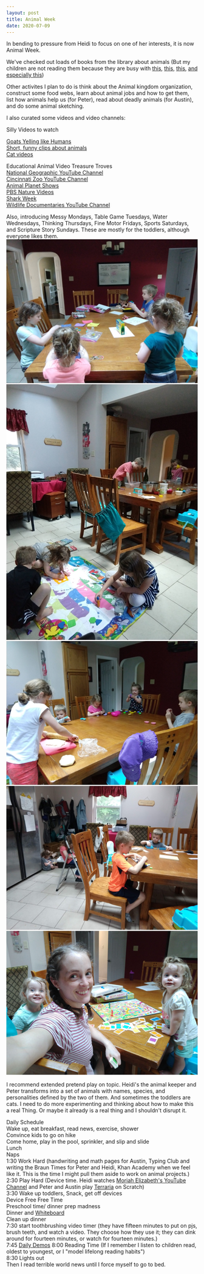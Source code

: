 ```yaml
---
layout: post
title: Animal Week
date: 2020-07-09
---
```


In bending to pressure from Heidi to focus on one of her interests, it is now Animal Week. 

We've checked out loads of books from the library about animals (But my children are not reading them because they are busy with [this](https://www.amazon.com/Emperor-Penguin-Almost-Takes-World/dp/1788450914/ref=asc_df_1788450914/?tag=hyprod-20&linkCode=df0&hvadid=343211974771&hvpos=&hvnetw=g&hvrand=3884180834638876287&hvpone=&hvptwo=&hvqmt=&hvdev=c&hvdvcmdl=&hvlocint=&hvlocphy=1023657&hvtargid=pla-676128419705&psc=1&tag=&ref=&adgrpid=67797266583&hvpone=&hvptwo=&hvadid=343211974771&hvpos=&hvnetw=g&hvrand=3884180834638876287&hvqmt=&hvdev=c&hvdvcmdl=&hvlocint=&hvlocphy=1023657&hvtargid=pla-676128419705), [this](https://www.amazon.com/dp/B01JYX0N0A/ref=dp-kindle-redirect?_encoding=UTF8&btkr=1), [this](https://www.amazon.com/gp/bookseries/B00YXG873O/ref=dp_st_1504777603), [and especially this](https://www.amazon.com/dp/B00QP3H7KM/ref=dp-kindle-redirect?_encoding=UTF8&btkr=1))

Other activites I plan to do is think about the Animal kingdom organization, construct some food webs, learn about animal jobs and how to get them, list how animals help us (for Peter), read about deadly animals (for Austin), and do some animal sketching. 

I also curated some videos and video channels: 

Silly Videos to watch
  
[Goats Yelling like Humans](https://www.youtube.com/watch?v=PpccpglnNf0)  
[Short, funny clips about animals](https://www.youtube.com/watch?v=gCAYhUkKUjU)  
[Cat videos](https://www.youtube.com/watch?v=5BwqU-pZVSo)

Educational Animal Video Treasure Troves  
[National Geographic YouTube Channel](https://www.youtube.com/user/NationalGeographic)  
[Cincinnati Zoo YouTube Channel](https://www.youtube.com/c/cincinnatizoo/playlists)  
[Animal Planet Shows](https://www.animalplanet.com/)  
[PBS Nature Videos](https://www.pbs.org/wnet/nature/tree-life/)  
[Shark Week](https://go.discovery.com/tv-shows/shark-week/)  
[Wildlife Documentaries YouTube Channel](https://www.youtube.com/channel/UC9LeKFR_8MGf3y2olu1BIVQ)  


Also, introducing Messy Mondays, Table Game Tuesdays, Water Wednesdays, Thinking Thursdays, Fine Motor Fridays, Sports Saturdays, and Scripture Story Sundays. These are mostly for the toddlers, although everyone likes them. 
![Fine Motor Friday. Children playing with toys that build finger strength](/post-images/fine-motor-friday.jpg)
![Bowls, cups, spoons, droppers, pitchers, water Wows for Water Wednesday](/post-images/water-wednesday.jpg)
![Messy Monday. Not too messy, although usually avoided, Silly Putty.](/post-images/messy-monday.jpg)
![Table Game Tuesday. Children playing with toys that teach concepts](/post-images/table-game-tuesday.jpg)
![Thinking Thursday. Me and my toddlers playing Candy Land. I won.](/post-images/thinking-thursday.jpg)

I recommend extended pretend play on topic. Heidi's the animal keeper and Peter transforms into a set of animals with names, species, and personalities defined by the two of them. And sometimes the toddlers are cats. I need to do more experimenting and thinking about how to make this a real Thing. Or maybe it already is a real thing and I shouldn't disrupt it. 

Daily Schedule  
Wake up, eat breakfast, read news, exercise, shower  
Convince kids to go on hike  
Come home, play in the pool, sprinkler, and slip and slide  
Lunch  
Naps  
1:30 Work Hard (handwriting and math pages for Austin, Typing Club and writing the Braun Times for Peter and Heidi, Khan Academy when we feel like it. This is the time I might pull them aside to work on animal projects.)  
2:30 Play Hard (Device time. Heidi watches [Moriah Elizabeth's YouTube Channel](https://www.youtube.com/channel/UCYAB7hh1ohA8-iX54EpMdeA) and Peter and Austin play [Terraria](https://scratch.mit.edu/projects/322341152/) on Scratch)  
3:30 Wake up toddlers, Snack, get off devices  
Device Free Free Time  
Preschool time/ dinner prep madness  
Dinner and [Whiteboard](https://www.instagram.com/lunchlesson/)  
Clean up dinner  
7:30 start toothbrushing video timer (they have fifteen minutes to put on pjs, brush teeth, and watch a video. They choose how they use it; they can dink around for fourteen minutes, or watch for fourteen minutes.)  
7:45 [Daily Demos](https://www.bryanbraun.com/2019/07/16/daily-demos-a-ritual-for-raising-kids-that-create/)
8:00 Reading Time (If I remember I listen to children read, oldest to youngest, or I "model lifelong reading habits")  
8:30 Lights out  
Then I read terrible world news until I force myself to go to bed. 

